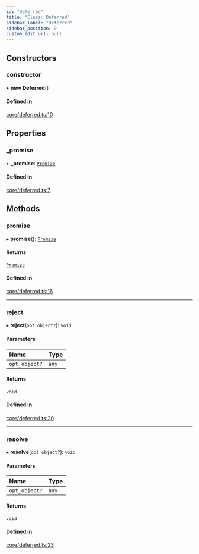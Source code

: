 ```yaml
---
id: "Deferred"
title: "Class: Deferred"
sidebar_label: "Deferred"
sidebar_position: 0
custom_edit_url: null
---
```


## Constructors

### constructor

• **new Deferred**()

#### Defined in

[core/deferred.ts:10](https://bitbucket.org/siposdani87/sui-js/src/412afc3/src/core/deferred.ts#lines-10)

## Properties

### \_promise

• **\_promise**: [`Promize`](Promize.md)

#### Defined in

[core/deferred.ts:7](https://bitbucket.org/siposdani87/sui-js/src/412afc3/src/core/deferred.ts#lines-7)

## Methods

### promise

▸ **promise**(): [`Promize`](Promize.md)

#### Returns

[`Promize`](Promize.md)

#### Defined in

[core/deferred.ts:16](https://bitbucket.org/siposdani87/sui-js/src/412afc3/src/core/deferred.ts#lines-16)

___

### reject

▸ **reject**(`opt_object?`): `void`

#### Parameters

| Name | Type |
| :------ | :------ |
| `opt_object?` | `any` |

#### Returns

`void`

#### Defined in

[core/deferred.ts:30](https://bitbucket.org/siposdani87/sui-js/src/412afc3/src/core/deferred.ts#lines-30)

___

### resolve

▸ **resolve**(`opt_object?`): `void`

#### Parameters

| Name | Type |
| :------ | :------ |
| `opt_object?` | `any` |

#### Returns

`void`

#### Defined in

[core/deferred.ts:23](https://bitbucket.org/siposdani87/sui-js/src/412afc3/src/core/deferred.ts#lines-23)
